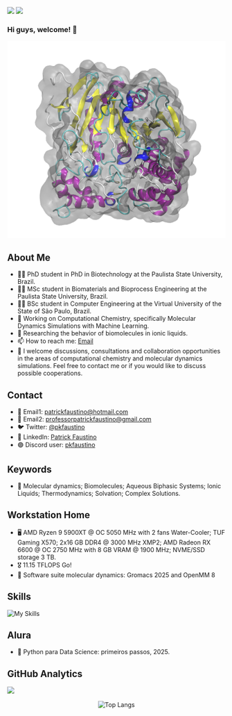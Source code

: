 ![](https://komarev.com/ghpvc/?username=patrickallanfaustino&color=brightgreen&style=for-the-badge&abbreviated=true)
![](https://img.shields.io/github/repo-size/patrickallanfaustino/patrickallanfaustino?style=for-the-badge)

### Hi guys, welcome! 👋

<div align="center">
  
<img src="md.gif" alt="protein">

</div>

## About Me
- 👨‍🎓 PhD student in PhD in Biotechnology at the Paulista State University, Brazil.
- 👨‍🎓 MSc student in Biomaterials and Bioprocess Engineering at the Paulista State University, Brazil.
- 👨‍🎓 BSc student in Computer Engineering at the Virtual University of the State of São Paulo, Brazil.
- 🔬 Working on Computational Chemistry, specifically Molecular Dynamics Simulations with Machine Learning.
- 💼 Researching the behavior of biomolecules in ionic liquids.
- 📫 How to reach me: [Email](mailto:patrick.faustino@unesp.br)
- 💬 I welcome discussions, consultations and collaboration opportunities in the areas of computational chemistry and molecular dynamics simulations. Feel free to contact me or if you would like to discuss possible cooperations.

## Contact

- 📧 Email1: [patrickfaustino@hotmail.com](patrickfaustino@hotmail.com)
- 📧 Email2: [professorpatrickfaustino@gmail.com](professorpatrickfaustino@gmail.com)
- 🐦 Twitter: [@pkfaustino](https://x.com/pkfaustino)
- 💼 LinkedIn: [Patrick Faustino](https://linkedin.com/in/pckfaustino)
- 🟣​ Discord user: [pkfaustino](https://discord.com/channels/@me)

## Keywords

- 🔑 Molecular dynamics; Biomolecules; Aqueous Biphasic Systems; Ionic Liquids; Thermodynamics; Solvation; Complex Solutions.

## Workstation Home
- 🖥️ AMD Ryzen 9 5900XT @ OC 5050 MHz with 2 fans Water-Cooler; TUF Gaming X570; 2x16 GB DDR4 @ 3000 MHz XMP2; AMD Radeon RX 6600 @ OC 2750 MHz with 8 GB VRAM @ 1900 MHz; NVME/SSD storage 3 TB.
- 🎖️ 11.15 TFLOPS Go!
- 🧬 Software suite molecular dynamics: Gromacs 2025 and OpenMM 8

## Skills

![My Skills](https://go-skill-icons.vercel.app/api/icons?i=ableton,anaconda,arduino,autocad,bash,bootstrap,chatgpt,claude,cmake,c,cs,cpp,css,cuda,digitalocean,discord,dreamweaver,excel,gemini,gromacs,git,github,html,jquery,julia,jupyter,latex,mariadb,markdown,matplotlib,mysql,notepadpp,numpy,openmm,pandas,perl,photoshop,php,powerpoint,powershell,python,pytorch,scikitlearn,scipy,seaborn,scratch,sqlite,terminal,ubuntu,vim,visualstudio,vscode,wsl,word,windows&theme=light&perline=13)

## Alura
- 🐍 Python para Data Science: primeiros passos, 2025.

## GitHub Analytics

![](https://github-profile-trophy.vercel.app/?username=patrickallanfaustino&theme=light)

<div align="center">

![Top Langs](https://github-readme-stats.vercel.app/api/top-langs/?username=patrickallanfaustino&theme=light)

</div>
